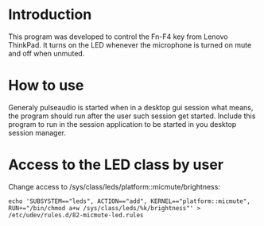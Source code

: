 
# Introduction
This program was developed to control the Fn-F4 key from Lenovo ThinkPad. It turns on the LED whenever the microphone is turned on mute and off when unmuted.

# How to use
Generaly pulseaudio is started when in a desktop gui session what means, the program should run after the user such session get started. Include this program to run in the session application to be started in you desktop session manager.

# Access to the LED class by user
Change access to /sys/class/leds/platform::micmute/brightness:

```echo 'SUBSYSTEM=="leds", ACTION=="add", KERNEL=="platform::micmute", RUN+="/bin/chmod a+w /sys/class/leds/%k/brightness"' > /etc/udev/rules.d/82-micmute-led.rules```

